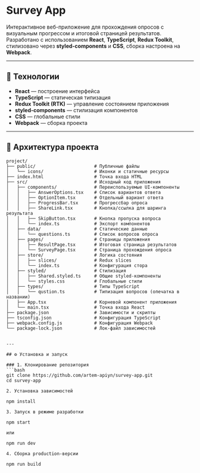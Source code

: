 # Survey App

Интерактивное веб-приложение для прохождения опросов с визуальным прогрессом и итоговой страницей результатов.  
Разработано с использованием **React**, **TypeScript**, **Redux Toolkit**, стилизовано через **styled-components** и **CSS**, сборка настроена на **Webpack**.

---

## 🚀 Технологии

- **React** — построение интерфейса
- **TypeScript** — статическая типизация
- **Redux Toolkit (RTK)** — управление состоянием приложения
- **styled-components** — стилизация компонентов
- **CSS** — глобальные стили
- **Webpack** — сборка проекта

---

## 📂 Архитектура проекта

```plaintext
project/
├── public/                      # Публичные файлы
│   └── icons/                   # Иконки и статичные ресурсы
├── index.html                   # Точка входа HTML
├── src/                         # Исходный код приложения
│   ├── components/              # Переиспользуемые UI-компоненты
│   │   ├── AnswerOptions.tsx    # Список вариантов ответа
│   │   ├── OptionItem.tsx       # Отдельный вариант ответа
│   │   ├── ProgressBar.tsx      # Прогрессбар опроса
│   │   ├── ShareLink.tsx        # Кнопка/ссылка для шаринга результата
│   │   ├── SkipButton.tsx       # Кнопка пропуска вопроса
│   │   └── index.ts             # Экспорт компонентов
│   ├── data/                    # Статические данные
│   │   └── questions.ts         # Список вопросов опроса
│   ├── pages/                   # Страницы приложения
│   │   ├── ResultPage.tsx       # Итоговая страница результатов
│   │   └── SurveyPage.tsx       # Страница прохождения опроса
│   ├── store/                   # Логика состояния
│   │   ├── slices/              # Redux slices
│   │   └── index.ts             # Конфигурация стора
│   ├── styled/                  # Стилизация
│   │   ├── Shared.styled.ts     # Общие styled-компоненты
│   │   └── styles.css           # Глобальные стили
│   ├── types/                   # Типы TypeScript
│   │   └── qustion.ts           # Типизация вопросов (опечатка в названии)
│   ├── App.tsx                  # Корневой компонент приложения
│   └── main.tsx                 # Точка входа React
├── package.json                 # Зависимости и скрипты
├── tsconfig.json                # Конфигурация TypeScript
├── webpack.config.js            # Конфигурация Webpack
└── package-lock.json            # Лок-файл зависимостей


---

## ⚙️ Установка и запуск

### 1. Клонирование репозитория
```bash
git clone https://github.com/artem-apiyn/survey-app.git
cd survey-app

2. Установка зависимостей

npm install

3. Запуск в режиме разработки

npm start

или

npm run dev

4. Сборка production-версии

npm run build
